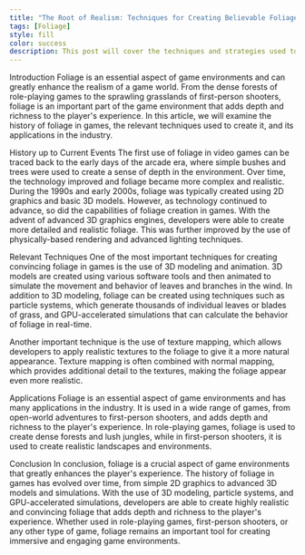 ```yaml
---
title: "The Root of Realism: Techniques for Creating Believable Foliage in Games"
tags: [Foliage]
style: fill
color: success
description: This post will cover the techniques and strategies used to create realistic and believable foliage. From texturing, lighting and depth, to physics, shaders and wind simulations; for creating believable trees, bushes and other plant life.
---
```


Introduction
Foliage is an essential aspect of game environments and can greatly enhance the realism of a game world. From the dense forests of role-playing games to the sprawling grasslands of first-person shooters, foliage is an important part of the game environment that adds depth and richness to the player's experience. In this article, we will examine the history of foliage in games, the relevant techniques used to create it, and its applications in the industry.

History up to Current Events
The first use of foliage in video games can be traced back to the early days of the arcade era, where simple bushes and trees were used to create a sense of depth in the environment. Over time, the technology improved and foliage became more complex and realistic. During the 1990s and early 2000s, foliage was typically created using 2D graphics and basic 3D models. However, as technology continued to advance, so did the capabilities of foliage creation in games. With the advent of advanced 3D graphics engines, developers were able to create more detailed and realistic foliage. This was further improved by the use of physically-based rendering and advanced lighting techniques.

Relevant Techniques
One of the most important techniques for creating convincing foliage in games is the use of 3D modeling and animation. 3D models are created using various software tools and then animated to simulate the movement and behavior of leaves and branches in the wind. In addition to 3D modeling, foliage can be created using techniques such as particle systems, which generate thousands of individual leaves or blades of grass, and GPU-accelerated simulations that can calculate the behavior of foliage in real-time.

Another important technique is the use of texture mapping, which allows developers to apply realistic textures to the foliage to give it a more natural appearance. Texture mapping is often combined with normal mapping, which provides additional detail to the textures, making the foliage appear even more realistic.

Applications
Foliage is an essential aspect of game environments and has many applications in the industry. It is used in a wide range of games, from open-world adventures to first-person shooters, and adds depth and richness to the player's experience. In role-playing games, foliage is used to create dense forests and lush jungles, while in first-person shooters, it is used to create realistic landscapes and environments.

Conclusion
In conclusion, foliage is a crucial aspect of game environments that greatly enhances the player's experience. The history of foliage in games has evolved over time, from simple 2D graphics to advanced 3D models and simulations. With the use of 3D modeling, particle systems, and GPU-accelerated simulations, developers are able to create highly realistic and convincing foliage that adds depth and richness to the player's experience. Whether used in role-playing games, first-person shooters, or any other type of game, foliage remains an important tool for creating immersive and engaging game environments.

